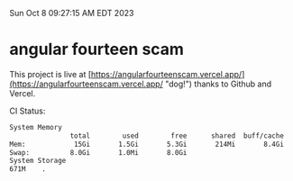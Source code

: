 Sun Oct  8 09:27:15 AM EDT 2023

# angular fourteen scam


This project is live at [https://angularfourteenscam.vercel.app/](https://angularfourteenscam.vercel.app/ "dog!") thanks to Github and Vercel.

CI Status: 

```bash
System Memory
               total        used        free      shared  buff/cache   available
Mem:            15Gi       1.5Gi       5.3Gi       214Mi       8.4Gi        13Gi
Swap:          8.0Gi       1.0Mi       8.0Gi
System Storage
671M	.
```
```bash
